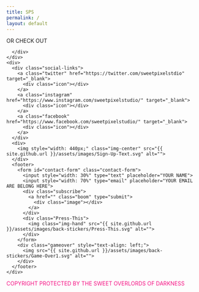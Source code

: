 ```yaml
---
title: SPS
permalink: /
layout: default
---
```

<div class="home">
  <div class="banner">
    <img style="z-index: 10; position: relative;" src="{{ site.github.url }}/assets/images/banners/Sweet-Pixel-Studio-Indie-Games-Pakistan.svg" alt="">
  </div>
  <div class="Playstation-Icons">
    <img src="{{ site.github.url }}/assets/images/back-stickers/Playstation-Icons.png" alt="">
  </div>
  <div class="Such-Indie">
    <img src="{{ site.github.url }}/assets/images/back-stickers/Such-Indie.svg" alt="">
  </div>
  <div class="Pew-Pew">
    <img src="{{ site.github.url }}/assets/images/back-stickers/Pew-Pew.png" alt="">
  </div>
  <div class="Smiley">
    <img src="{{ site.github.url }}/assets/images/back-stickers/Smiley.png" alt="">
  </div>
  <div class="Start">
    <img style="" src="{{ site.github.url }}/assets/images/back-stickers/Start.svg" alt="">
  </div>
  <div class="Sniper-Scope-Cursor">
    <img src="{{ site.github.url }}/assets/images/back-stickers/Sniper-Scope-Cursor.svg" alt="">
  </div>
  <div>
    <div class="game-container">
    <div class="image-container">
    <div class="image-container-inner">
      <img class="img-center" src="{{ site.github.url }}/assets/images/games/Abode-Horror-Adventure-Indie-Game-New.svg" alt=""/>
      <div class="visit-store-button" style="z-index: 10; position: relative;">
        <a href="http://gamejolt.com/games/abode/177072" target="_blank" class="visit-button">
<div class="visit-shadow"></div>
        </a>
      </div>
    </div>
    </div>
    </div>
    <div class="Loading-Bar">
      <img src="{{ site.github.url }}/assets/images/back-stickers/Loading-Bar.png" alt="">
    </div>
    <div class="game-container">
<div class="image-container">
    <div class="image-container-inner">
      <img class="img-center" src="{{ site.github.url }}/assets/images/games/Punkbusters-Action-RPG-Cyberpunk-Indie-Game-New.svg" alt="">
   </div>
   </div>
    </div>
    <div class="Sweet-Deadpool">
      <img src="{{ site.github.url }}/assets/images/back-stickers/Sweet-Deadpool.svg" alt="">
    </div>
    <div>
      <span class="services-message">OR CHECK OUT</span>
      <div class="badassbutton">
        <a href="{{site.github.url}}/services/" class="bad-ass-button"><!-- <span style="font-size: 50px; line-height: 14px; padding-left: 10px;">></span> -->
        <div class="btn-shadow"></div></a>
        
      </div>
    </div>
    <div>
      <div class="social-links">
        <a class="twitter" href="https://twitter.com/sweetpixelstdio" target="_blank">
          <div class="icon"></div>
        </a>
        <a class="instagram" href="https://www.instagram.com/sweetpixelstudio/" target="_blank">
          <div class="icon"></div>
        </a>
        <a class="facebook" href="https://www.facebook.com/sweetpixelstudio/" target="_blank">
          <div class="icon"></div>
        </a>
      </div>
      <div>
        <img style="width: 440px;" class="img-center" src="{{ site.github.url }}/assets/images/Sign-Up-Text.svg" alt="">
      </div>
      <footer>
        <form id="contact-form" class="contact-form">
          <input style="width: 30%" type="text" placeholder="YOUR NAME">
          <input style="width: 70%" type="email" placeholder="YOUR EMAIL ARE BELONG HERE">
          <div class="subscribe">
            <a href="" class="boom" type="submit">
              <div class="image"></div>
            </a>
          </div>
          <div class="Press-This">
            <img class="img-hand" src="{{ site.github.url }}/assets/images/back-stickers/Press-This.svg" alt="">
          </div>
        </form>
        <div class="gameover" style="text-align: left;">
          <img src="{{ site.github.url }}/assets/images/back-stickers/Game-Over1.svg" alt="">
        </div>
      </footer>
    </div>
  </div>
  <div class="footer">
    <p style="color: #f51484">COPYRIGHT PROTECTED BY THE SWEET OVERLORDS OF DARKNESS</p>
  </div>
</div>
